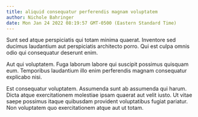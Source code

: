 ```yaml
---
title: aliquid consequatur perferendis magnam voluptatem
author: Nichole Bahringer
date: Mon Jan 24 2022 08:19:57 GMT-0500 (Eastern Standard Time)
---
```

Sunt sed atque perspiciatis qui totam minima quaerat. Inventore sed ducimus laudantium aut perspiciatis architecto porro. Qui est culpa omnis odio qui consequatur deserunt enim.

 Aut qui voluptatem. Fuga laborum labore qui suscipit possimus quisquam eum. Temporibus laudantium illo enim perferendis magnam consequatur explicabo nisi.

 Est consequatur voluptatem. Assumenda sunt ab assumenda qui harum. Dicta atque exercitationem molestiae ipsam quaerat aut velit iusto. Ut vitae saepe possimus itaque quibusdam provident voluptatibus fugiat pariatur. Non voluptatem quo exercitationem atque aut ut totam.